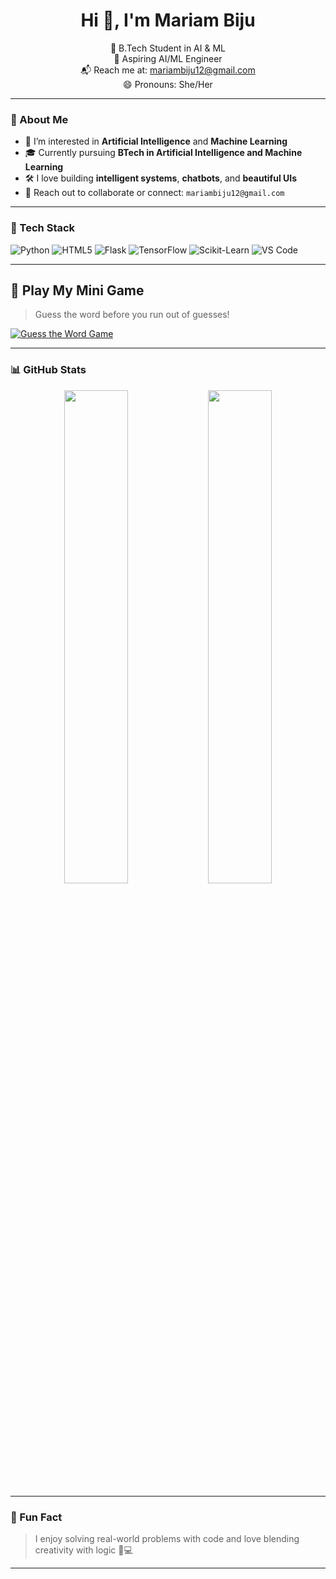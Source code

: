 <h1 align="center">Hi 👋, I'm Mariam Biju</h1>
<p align="center">
  🌸 B.Tech Student in AI & ML <br/>
  🧠 Aspiring AI/ML Engineer  <br/>
  📬 Reach me at: <a href="mailto:mariambiju12@gmail.com">mariambiju12@gmail.com</a> <br/>
  😄 Pronouns: She/Her
</p>

---

### 🚀 About Me

- 👀 I’m interested in **Artificial Intelligence** and **Machine Learning**
- 🎓 Currently pursuing **BTech in Artificial Intelligence and Machine Learning**
- 🛠️ I love building **intelligent systems**, **chatbots**, and **beautiful UIs**
- 💌 Reach out to collaborate or connect: `mariambiju12@gmail.com`

---

### 🧰 Tech Stack

![Python](https://img.shields.io/badge/-Python-3776AB?style=flat&logo=python&logoColor=white)
![HTML5](https://img.shields.io/badge/-HTML5-E34F26?style=flat&logo=html5&logoColor=white)
![Flask](https://img.shields.io/badge/-Flask-000000?style=flat&logo=flask)
![TensorFlow](https://img.shields.io/badge/-TensorFlow-FF6F00?style=flat&logo=tensorflow)
![Scikit-Learn](https://img.shields.io/badge/-Scikit_Learn-F7931E?style=flat&logo=scikit-learn)
![VS Code](https://img.shields.io/badge/-VSCode-007ACC?style=flat&logo=visual-studio-code)

---
## 🎯 Play My Mini Game

> Guess the word before you run out of guesses!

[![Guess the Word Game](https://img.shields.io/badge/Play-Guess%20the%20Word-blueviolet?style=for-the-badge&logo=github)](https://mariam-biju.github.io/guess-the-word-game/)

---


### 📊 GitHub Stats

<p align="center">
  <img src="https://github-readme-stats.vercel.app/api?username=mariam-biju&show_icons=true&theme=calm" width="45%" />
  <img src="https://github-readme-stats.vercel.app/api/top-langs/?username=mariam-biju&layout=compact&theme=calm" width="45%" />
</p>

---

### 🧩 Fun Fact

> I enjoy solving real-world problems with code and love blending creativity with logic 🌈💻

---

<!---
mariam-biju/mariam-biju is a ✨ special ✨ repository because its `README.md` (this file) appears on your GitHub profile.
You can click the Preview link to take a look at your changes.
--->
